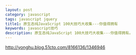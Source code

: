 ```yaml
---
layout: post
category: javascript
tags: javascript jquery
title1: 原生态纯JavaScript 100大技巧大收集---你值得拥有
keywords: javascript技巧 
description: 原生态纯JavaScript 100大技巧大收集---你值得拥有。
---
```


<p><a href='http://yonghu.blog.51cto.com/8166136/1346946' target='_blank'>http://yonghu.blog.51cto.com/8166136/1346946</a></p>